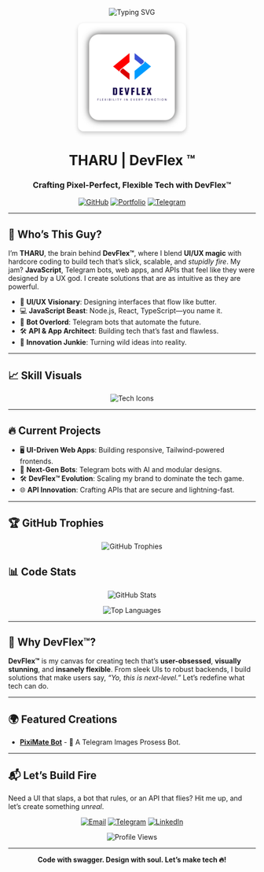 <p align="center">
  <img src="https://readme-typing-svg.herokuapp.com?font=Poppins&size=32&duration=3500&pause=1000&color=FF2D55¢er=true&vCenter=true&width=650&lines=🔥+Yo,+I'm+THARU!;💻+DevFlex™️+Mastermind;🧙‍♂️+JavaScript+Sorcerer;🤖+Bot+Genius" alt="Typing SVG" />
</p>

<p align="center">
  <img src="https://raw.githubusercontent.com/FlexDevelopers/FlexDevelopers/refs/heads/main/src/Syntax%20(5).png" alt="DevFlex Logo" width="220" style="border-radius: 12px; box-shadow: 0 4px 8px rgba(0,0,0,0.2);"/>
</p>

<h1 align="center">THARU | DevFlex ™️</h1>
<h3 align="center">Crafting Pixel-Perfect, Flexible Tech with DevFlex™️</h3>

<p align="center">
  <a href="https://github.com/FlexDevelopers"><img src="https://img.shields.io/badge/GitHub-181717?logo=github&logoColor=white&style=flat-square" alt="GitHub"/></a>
  <a href="https://YOUR_PORTFOLIO"><img src="https://img.shields.io/badge/Portfolio-FF2D55?logo=web&logoColor=white&style=flat-square" alt="Portfolio"/></a>
  <a href="https://t.me/YOUR_TELEGRAM"><img src="https://img.shields.io/badge/Telegram-26A5E4?logo=telegram&logoColor=white&style=flat-square" alt="Telegram"/></a>
</p>

---

## 🌟 Who’s This Guy?
I’m **THARU**, the brain behind **DevFlex™️**, where I blend **UI/UX magic** with hardcore coding to build tech that’s slick, scalable, and *stupidly fire*. My jam? **JavaScript**, Telegram bots, web apps, and APIs that feel like they were designed by a UX god. I create solutions that are as intuitive as they are powerful.

- 🎨 **UI/UX Visionary**: Designing interfaces that flow like butter.
- 💻 **JavaScript Beast**: Node.js, React, TypeScript—you name it.
- 🤖 **Bot Overlord**: Telegram bots that automate the future.
- 🛠 **API & App Architect**: Building tech that’s fast and flawless.
- 🚀 **Innovation Junkie**: Turning wild ideas into reality.

---

## 📈 Skill Visuals
<p align="center">
  <img src="https://skillicons.dev/icons?i=js,ts,react,nodejs,express,mongodb,tailwind,figma,git" alt="Tech Icons"/>
</p>

<!--### Mastery Levels
- **JavaScript**: <progress value="95" max="100"></progress> 95%
- **Node.js**: <progress value="90" max="100"></progress> 90%
- **React**: <progress value="85" max="100"></progress> 85%
- **TypeScript**: <progress value="80" max="100"></progress> 80%
- **UI/UX Design**: <progress value="88" max="100"></progress> 88%
- **Bot Development**: <progress value="92" max="100"></progress> 92%-->

---

## 🔥 Current Projects
- 🖥 **UI-Driven Web Apps**: Building responsive, Tailwind-powered frontends.
- 🤖 **Next-Gen Bots**: Telegram bots with AI and modular designs.
- 🛠 **DevFlex™️ Evolution**: Scaling my brand to dominate the tech game.
- 🌐 **API Innovation**: Crafting APIs that are secure and lightning-fast.

---

## 🏆 GitHub Trophies
<p align="center">
  <img src="https://github-profile-trophy.vercel.app/?username=FlexDevelopers&theme=dracula&no-frame=true&margin-w=10" alt="GitHub Trophies"/>
</p>

## 📊 Code Stats
<p align="center">
  <img src="https://github-readme-stats.vercel.app/api?username=FlexDevelopers&show_icons=true&theme=dracula&hide_border=true&count_private=true" alt="GitHub Stats" width="400"/>
  
<p align="center">
  <img src="https://github-readme-stats.vercel.app/api/top-langs/?username=FlexDevelopers&layout=compact&theme=dracula&hide_border=true" alt="Top Languages" width="300"/>
</p>

---

## 🎨 Why DevFlex™️?
**DevFlex™️** is my canvas for creating tech that’s **user-obsessed**, **visually stunning**, and **insanely flexible**. From sleek UIs to robust backends, I build solutions that make users say, *“Yo, this is next-level.”* Let’s redefine what tech can do.

---

## 🌍 Featured Creations
- **[PixiMate Bot](https://github.com/FlexDevelopers/PixiMate)** - 🤖 A Telegram Images Prosess Bot. 
<!--- **[DevFlex UI]** 🌐 A React + Tailwind app with a flawless UX flow.  
  [🔗 GitHub](https://github.com/YOUR_USERNAME/DevFlex-UI)
- **[FlexAPI]** 🛠 A Node.js API with MongoDB for blazing performance.  
  [🔗 GitHub](https://github.com/YOUR_USERNAME/FlexAPI) -->

---

## 📬 Let’s Build Fire
Need a UI that slaps, a bot that rules, or an API that flies? Hit me up, and let’s create something *unreal*.

<p align="center">
  <a href="mailto:YOUR_EMAIL"><img src="https://img.shields.io/badge/Email-FF2D55?logo=gmail&logoColor=white&style=flat-square" alt="Email"/></a>
  <a href="https://t.me/YOUR_TELEGRAM"><img src="https://img.shields.io/badge/Telegram-26A5E4?logo=telegram&logoColor=white&style=flat-square" alt="Telegram"/></a>
  <a href="https://linkedin.com/in/YOUR_LINKEDIN"><img src="https://img.shields.io/badge/LinkedIn-0077B5?logo=linkedin&logoColor=white&style=flat-square" alt="LinkedIn"/></a>
</p>

<p align="center">
  <img src="https://komarev.com/ghpvc/?username=FlexDevelopers&color=FF2D55&style=flat-square" alt="Profile Views"/>
</p>

---

<p align="center">
  <b>Code with swagger. Design with soul. Let’s make tech 🔥!</b>
</p>
